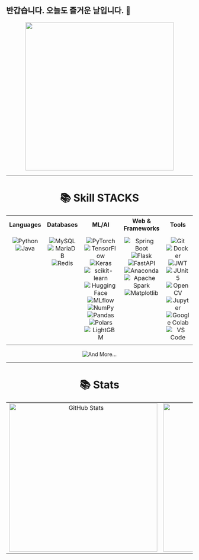 ## 반갑습니다. 오늘도 즐거운 날입니다. 👋

<div align="center">
  <img src="https://github.com/user-attachments/assets/f4a4285e-fc7c-43bf-8732-36f2b74dff3a" width="400" height="400" />
</div>

---

<div align="center">
  <h1>📚 Skill STACKS</h1>
</div>

<table align="center">
  <tr>
    <th>Languages</th>
    <th>Databases</th>
    <th>ML/AI</th>
    <th>Web &amp; Frameworks</th>
    <th>Tools</th>
  </tr>
  <tr>
    <!-- Languages -->
    <td align="center" valign="top" style="padding: 10px;">
      <img src="https://img.shields.io/badge/Python-3776AB?style=for-the-badge&logo=Python&logoColor=white" alt="Python"><br>
      <img src="https://img.shields.io/badge/Java-007396?style=for-the-badge&logo=OpenJDK&logoColor=white" alt="Java">
    </td>
    <!-- Databases -->
    <td align="center" valign="top" style="padding: 10px;">
      <img src="https://img.shields.io/badge/MySQL-4479A1?style=for-the-badge&logo=MySQL&logoColor=white" alt="MySQL"><br>
      <img src="https://img.shields.io/badge/MariaDB-003545?style=for-the-badge&logo=mariadb&logoColor=white" alt="MariaDB"><br>
      <img src="https://img.shields.io/badge/Redis-DC382D?style=for-the-badge&logo=Redis&logoColor=white" alt="Redis">
    </td>
    <!-- ML/AI -->
    <td align="center" valign="top" style="padding: 10px;">
      <img src="https://img.shields.io/badge/PyTorch-%23EE4C2C.svg?style=for-the-badge&logo=PyTorch&logoColor=white" alt="PyTorch"><br>
      <img src="https://img.shields.io/badge/TensorFlow-%23FF6F00.svg?style=for-the-badge&logo=TensorFlow&logoColor=white" alt="TensorFlow"><br>
      <img src="https://img.shields.io/badge/Keras-D00000?style=for-the-badge&logo=Keras&logoColor=white" alt="Keras"><br>
      <img src="https://img.shields.io/badge/scikit--learn-%23F7931E.svg?style=for-the-badge&logo=scikit-learn&logoColor=white" alt="scikit-learn"><br>
      <img src="https://img.shields.io/badge/hugging--face-%23FFD21E.svg?style=for-the-badge&logo=huggingface&logoColor=black" alt="Hugging Face"><br>
      <img src="https://img.shields.io/badge/mlflow-%23d9ead3.svg?style=for-the-badge&logo=numpy&logoColor=blue" alt="MLflow"><br>
      <img src="https://img.shields.io/badge/numpy-%23013243.svg?style=for-the-badge&logo=numpy&logoColor=white" alt="NumPy"><br>
      <img src="https://img.shields.io/badge/pandas-%23150458.svg?style=for-the-badge&logo=pandas&logoColor=white" alt="Pandas"><br>
      <img src="https://img.shields.io/badge/polars-%23CD792C.svg?style=for-the-badge&logo=polars&logoColor=white" alt="Polars"><br>
      <img src="https://img.shields.io/badge/LightGBM-%2348B9C7?style=for-the-badge&logo=lightgbm&logoColor=black" alt="LightGBM">
    </td>
    <!-- Web & Frameworks -->
    <td align="center" valign="top" style="padding: 10px;">
      <img src="https://img.shields.io/badge/springboot-6DB33F?style=for-the-badge&logo=springboot&logoColor=white" alt="Spring Boot"><br>
      <img src="https://img.shields.io/badge/Flask-818F95?style=for-the-badge&logo=Flask&logoColor=white" alt="Flask"><br>
      <img src="https://img.shields.io/badge/FastAPI-005571?style=for-the-badge&logo=fastapi" alt="FastAPI"><br>
      <img src="https://img.shields.io/badge/Anaconda-%2344A833.svg?style=for-the-badge&logo=anaconda&logoColor=white" alt="Anaconda"><br>
      <img src="https://img.shields.io/badge/Apache%20Spark-FDEE21?style=for-the-badge&logo=apachespark&logoColor=black" alt="Apache Spark"><br>
      <img src="https://img.shields.io/badge/Matplotlib-%23FFD21E.svg?style=for-the-badge&logo=Matplotlib&logoColor=black" alt="Matplotlib">
    </td>
    <!-- Tools -->
    <td align="center" valign="top" style="padding: 10px;">
      <img src="https://img.shields.io/badge/git-%23F05033.svg?style=for-the-badge&logo=git&logoColor=white" alt="Git"><br>
      <img src="https://img.shields.io/badge/docker-%230db7ed.svg?style=for-the-badge&logo=docker&logoColor=white" alt="Docker"><br>
      <img src="https://img.shields.io/badge/JWT-%23B8DBE4?style=for-the-badge&logo=JSON%20web%20tokens" alt="JWT"><br>
      <img src="https://img.shields.io/badge/JUnit5-25A162?style=for-the-badge&logo=JUnit5&logoColor=white" alt="JUnit5"><br>
      <img src="https://img.shields.io/badge/opencv-%23white.svg?style=for-the-badge&logo=opencv&logoColor=white" alt="OpenCV"><br>
      <img src="https://img.shields.io/badge/jupyter-%23FA0F00.svg?style=for-the-badge&logo=jupyter&logoColor=white" alt="Jupyter"><br>
      <img src="https://img.shields.io/badge/Google%20Colab-%23F9A825.svg?style=for-the-badge&logo=googlecolab&logoColor=white" alt="Google Colab"><br>
      <img src="https://img.shields.io/badge/Visual%20Studio%20Code-0078d7.svg?style=for-the-badge&logo=visual-studio-code&logoColor=white" alt="VS Code"><br>
    </td>
  </tr>
</table>

<div align="center">
  <img src="https://img.shields.io/badge/And More...-%23000000.svg?style=for-the-badge&logo=And More...&logoColor=white" alt="And More...">
</div>

---

<div align="center">
  <h1>📚 Stats</h1>
</div>

<div align="center">
  <table>
    <tr>
      <td align="center">
        <img src="https://github-readme-stats.vercel.app/api?username=handaeho&show_icons=true&theme=radical" alt="GitHub Stats" width="400">
      </td>
      <td align="center">
        <img src="https://github-readme-stats.vercel.app/api/top-langs/?username=handaeho&layout=compact" alt="Top Langs" width="400">
      </td>
    </tr>
  </table>
</div>
